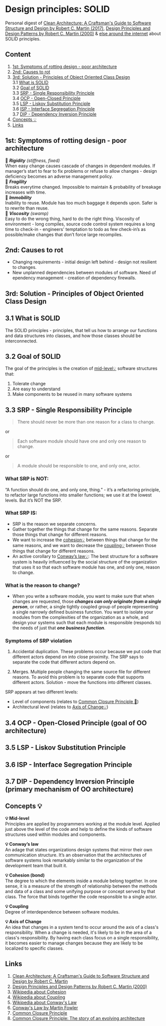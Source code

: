 # Design principles: SOLID

Personal digest of [Clean Architecture: A Craftsman's Guide to Software Structure and Design by Robert C. Martin (2017)](https://g.co/kgs/554Z2i), [Design Principles and Design Patterns by Robert C. Martin (2000)](https://web.archive.org/web/20150906155800/http://www.objectmentor.com/resources/articles/Principles_and_Patterns.pdf) & [else around the internet](#links) about SOLID principles.

## Content
1. [1st: Symptoms of rotting design - poor architecture](#symptoms)
2. [2nd: Causes to rot](#causes)
3. [3rd: Solution - Principles of Object Oriented Class Design](#solution)  
3.1 [What is SOLID](#what_is_solid)  
3.2 [Goal of SOLID](#goal_of_solid)  
3.3 [SRP - Single Responsibility Principle](#srp)  
3.4 [OCP - Open-Closed Principle](#ocp)  
3.5 [LSP - Liskov Substitution Principle](#lsp)  
3.6 [ISP - Interface Segregation Principle](#isp)  
3.7 [DIP - Dependency Inversion Principle](#dip)  
4. [Concepts :bulb:](#concepts)
5. [Links](#links)



## <a name="symptoms">1st: Symptoms of rotting design - poor architecture</a>

:triangular_flag_on_post: ***Rigidity*** *(stiffness, fixed)*  
When easy change causes cascade of changes in dependent modules. If manager’s start to fear to fix problems or refuse to allow changes - design deficiency becomes an adverse management policy.  
:triangular_flag_on_post: ***Fragility***  
Breaks everytime changed. Impossible to maintain & probability of breakage increases with time.  
:triangular_flag_on_post: ***Immobility***  
Inability to reuse. Module has too much baggage it depends upon. Safer is to rewrite than reuse.  
:triangular_flag_on_post: ***Viscosity*** *(swamp)*  
Easy to do the wrong thing, hard to do the right thing. Viscosity of environment - long compiles, source code control system requires a long time to check-in - engineers' temptation to todo as few check-in’s as possible/make changes that don’t force large recompiles.

## <a name="causes">2nd: Causes to rot</a>

- Changing requirements - initial design left behind - design not resilient to changes.
- New unplanned dependencies between modules of software. Need of ependency management - creation of dependency firewalls.

## <a name="solution">3rd: Solution - Principles of Object Oriented Class Design</a>
## <a name="what_is_solid">3.1 What is SOLID</a>

The SOLID principles - principles, that tell us how to arrange our functions and data structures into classes, and how those classes should be interconnected.

## <a name="goal_of_solid">3.2 Goal of SOLID</a>

The goal of the principles is the creation of [mid-level💡](#mid-level) software structures that: 
1. Tolerate change
2. Are easy to understand
3. Make components to be reused in many software systems


## <a name="srp">3.3 SRP - Single Responsibility Principle</a>

> There should never be more than one reason for a class to change.

or

> Each software module should have one and only one reason to change.

or

> A module should be responsible to one, and only one, actor. 

### What SRP is NOT:  
“A function should do one, and only one, thing.” - it’s a refactoring principle, to refactor large functions into smaller functions; we use it at the lowest levels. But it’s NOT the SRP.

### What SRP IS:
- SRP is the reason we separate concerns.
- Gather together the things that change for the same reasons. Separate those things that change for different reasons.
- We want to increase the [cohesion💡](#cohesion) between things that change for the same reasons, and we want to decrease the [coupling💡](#coupling) between those things that change for different reasons.
- An active corollary to [Conway’s law💡](#conways-law): The best structure for a software system is heavily influenced by the social structure of the organization that uses it so that each software module has one, and only one, reason to change.

### What is the reason to change?
- When you write a software module, you want to make sure that when changes are requested, those ***changes can only originate from a single person***, or rather, a single tightly coupled group of people representing a single narrowly defined business function. You want to isolate your modules from the complexities of the organization as a whole, and design your systems such that each module is responsible (responds to) the needs of just that ***one business function***.

### Symptoms of SRP violation

1. Accidental duplication. These problems occur because we put code that different actors depend on into close proximity. The SRP says to separate the code that different actors depend on.

2. Merges. Multiple people changing the same source file for different reasons. To avoid this problem is to separate code that supports different actors. Solution - move the functions into different classes. 

SRP appears at two different levels:
- Level of components (relates to [Common Closure Principle :link:](https://ericbackhage.net/clean-code/the-common-closure-principle/))
- Architectural level (relates to [Axis of Change💡](#axis-of-change))

## <a name="ocp">3.4 OCP - Open-Closed Principle (goal of OO architecture)</a>
## <a name="lsp">3.5 LSP - Liskov Substitution Principle</a>
## <a name="isp">3.6 ISP - Interface Segregation Principle</a>
## <a name="dip">3.7 DIP - Dependency Inversion Principle (primary mechanism of OO architecture)</a>

## <a name="concepts">Concepts :bulb:</a>

**<a name="mid-level">💡 Mid-level</a>**  
Principles are applied by programmers working at the module level. Applied just above the level of the code and help to define the kinds of software structures used within modules and components. 

**<a name="conways-law">💡 Conway’s law</a>**  
An adage that states organizations design systems that mirror their own communication structure. It’s an observation that the architectures of software systems look remarkably similar to the organization of the development team that built it.

**<a name="cohesion">💡 Cohesion (bond)</a>**  
The degree to which the elements inside a module belong together. In one sense, it is a measure of the strength of relationship between the methods and data of a class and some unifying purpose or concept served by that class. The force that binds together the code responsible to a single actor. 

**<a name="coupling">💡 Coupling</a>**  
Degree of interdependence between software modules.

**<a name="axis-of-change">💡 Axis of Change</a>**  
An idea that changes in a system tend to occur around the axis of a class's responsibility. When a change is needed, it's likely to be in the area of a class's responsibility. By having each class focus on a single responsibility, it becomes easier to manage changes because they are likely to be localized to specific classes.

## <a name="links">Links</a>
1. [Clean Architecture: A Craftsman's Guide to Software Structure and Design by Robert C. Martin](https://g.co/kgs/554Z2i)
2. [Design Principles and Design Patterns by Robert C. Martin (2000)](https://web.archive.org/web/20150906155800/http://www.objectmentor.com/resources/articles/Principles_and_Patterns.pdf)
3. [Wikipedia about Cohesion](https://en.wikipedia.org/wiki/Cohesion_(computer_science))
4. [Wikipedia about Coupling](https://en.wikipedia.org/wiki/Coupling_(computer_programming))
5. [Wikipedia about Conway's Law](https://en.wikipedia.org/wiki/Conway%27s_law)
6. [Conway's Law by Martin Fowler](https://martinfowler.com/bliki/ConwaysLaw.html)
7. [Common Closure Principle](https://ericbackhage.net/clean-code/the-common-closure-principle/)
8. [Common Closure Principle: The story of an evolving architecture](https://blog.devgenius.io/common-closure-principle-the-story-of-an-evolving-architecture-6919b452c8db)

